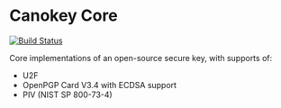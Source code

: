 # Canokey Core

[![Build Status](https://travis-ci.org/canopo/canokey-core.svg?branch=master)](https://travis-ci.org/canopo/canokey-core)

Core implementations of an open-source secure key, with supports of:

* U2F
* OpenPGP Card V3.4 with ECDSA support
* PIV (NIST SP 800-73-4)
